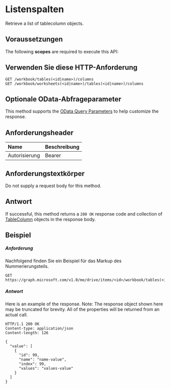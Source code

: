 # <a name="list-columns"></a>Listenspalten

Retrieve a list of tablecolumn objects.
## <a name="prerequisites"></a>Voraussetzungen
The following **scopes** are required to execute this API: 
## <a name="http-request"></a>Verwenden Sie diese HTTP-Anforderung
<!-- { "blockType": "ignored" } -->
```http
GET /workbook/tables(<id|name>)/columns
GET /workbook/worksheets(<id|name>)/tables(<id|name>)/columns
```
## <a name="optional-query-parameters"></a>Optionale OData-Abfrageparameter
This method supports the [OData Query Parameters](http://graph.microsoft.io/docs/overview/query_parameters) to help customize the response.

## <a name="request-headers"></a>Anforderungsheader
| Name      |Beschreibung|
|:----------|:----------|
| Autorisierung  | Bearer <code>|


## <a name="request-body"></a>Anforderungstextkörper
Do not supply a request body for this method.
## <a name="response"></a>Antwort
If successful, this method returns a `200 OK` response code and collection of [TableColumn](../resources/tablecolumn.md) objects in the response body.
## <a name="example"></a>Beispiel
##### <a name="request"></a>Anforderung
Nachfolgend finden Sie ein Beispiel für das Markup des Nummerierungsteils.
<!-- {
  "blockType": "request",
  "name": "get_columns"
}-->
```http
GET https://graph.microsoft.com/v1.0/me/drive/items/<id>/workbook/tables(<id|name>)/columns
```
##### <a name="response"></a>Antwort
Here is an example of the response. Note: The response object shown here may be truncated for brevity. All of the properties will be returned from an actual call.
<!-- {
  "blockType": "response",
  "truncated": true,
  "@odata.type": "microsoft.graph.tableColumn",
  "isCollection": true
} -->
```http
HTTP/1.1 200 OK
Content-type: application/json
Content-length: 126

{
  "value": [
    {
      "id": 99,
      "name": "name-value",
      "index": 99,
      "values": "values-value"
    }
  ]
}
```

<!-- uuid: 8fcb5dbc-d5aa-4681-8e31-b001d5168d79
2015-10-25 14:57:30 UTC -->
<!-- {
  "type": "#page.annotation",
  "description": "List columns",
  "keywords": "",
  "section": "documentation",
  "tocPath": ""
}-->